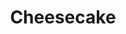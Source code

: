 ---
layout: recette-v2
categories: [recettes]
hidden: true
lang: fr
sitemap: true
title: Cheesecake
type: sucre
---